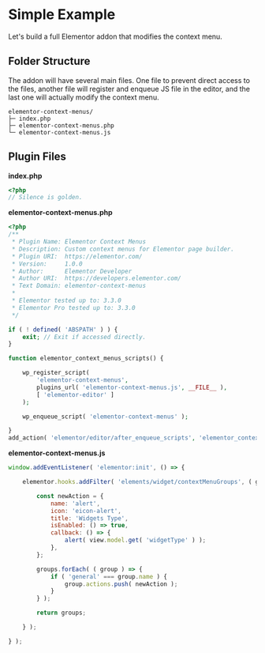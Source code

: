 # Simple Example

Let's build a full Elementor addon that modifies the context menu.

## Folder Structure

The addon will have several main files. One file to prevent direct access to the files, another file will register and enqueue JS file in the editor, and the last one will actually modify the context menu.

```
elementor-context-menus/
├─ index.php
├─ elementor-context-menus.php
└─ elementor-context-menus.js
```

## Plugin Files

**index.php**

```php
<?php
// Silence is golden.
```

**elementor-context-menus.php**

```php
<?php
/**
 * Plugin Name: Elementor Context Menus
 * Description: Custom context menus for Elementor page builder.
 * Plugin URI:  https://elementor.com/
 * Version:     1.0.0
 * Author:      Elementor Developer
 * Author URI:  https://developers.elementor.com/
 * Text Domain: elementor-context-menus
 *
 * Elementor tested up to: 3.3.0
 * Elementor Pro tested up to: 3.3.0
 */

if ( ! defined( 'ABSPATH' ) ) {
	exit; // Exit if accessed directly.
}

function elementor_context_menus_scripts() {

	wp_register_script(
		'elementor-context-menus',
		plugins_url( 'elementor-context-menus.js', __FILE__ ),
		[ 'elementor-editor' ]
	);

	wp_enqueue_script( 'elementor-context-menus' );

}
add_action( 'elementor/editor/after_enqueue_scripts', 'elementor_context_menus_scripts' );
```

**elementor-context-menus.js**

```js
window.addEventListener( 'elementor:init', () => {

	elementor.hooks.addFilter( 'elements/widget/contextMenuGroups', ( groups, view ) => {

		const newAction = {
			name: 'alert',
			icon: 'eicon-alert',
			title: 'Widgets Type',
			isEnabled: () => true,
			callback: () => {
				alert( view.model.get( 'widgetType' ) );
			},
		};

		groups.forEach( ( group ) => {
			if ( 'general' === group.name ) {
				group.actions.push( newAction );
			}
		} );

		return groups;

	} );

} );
```
